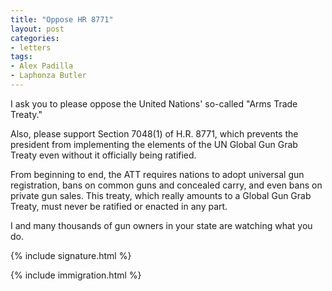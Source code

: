 ```yaml
---
title: "Oppose HR 8771"
layout: post
categories:
- letters
tags:
- Alex Padilla
- Laphonza Butler
---
```


I ask you to please oppose the United Nations' so-called "Arms Trade Treaty."

Also, please support Section 7048(1) of H.R. 8771, which prevents the president from implementing the elements of the UN Global Gun Grab Treaty even without it officially being ratified.

From beginning to end, the ATT requires nations to adopt universal gun registration, bans on common guns and concealed carry, and even bans on private gun sales. This treaty, which really amounts to a Global Gun Grab Treaty, must never be ratified or enacted in any part.

I and many thousands of gun owners in your state are watching what you do.

{% include signature.html %}

{% include immigration.html %}
